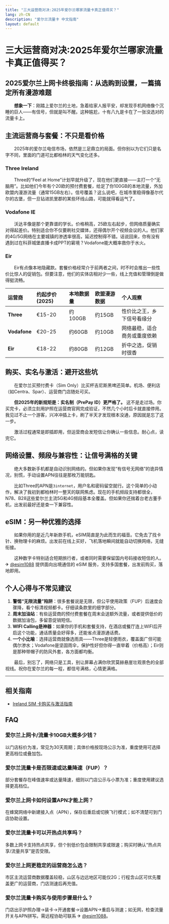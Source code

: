 ```yaml
---
title: "三大运营商对决:2025年爱尔兰哪家流量卡真正值得买？"
lang: zh-CN
description: "爱尔兰流量卡 中文指南"
layout: default
---
```

# 三大运营商对决:2025年爱尔兰哪家流量卡真正值得买？

## 2025爱尔兰上网卡终极指南：从选购到设置，一篇搞定所有漫游难题

　　**想象一下**：刚踏上爱尔兰的土地，急着给家人报平安，却发现手机网络像个沉睡的巨人——有信号，但就是叫不醒。这种尴尬，十有八九是卡在了一张没选对的流量卡上。

## 主流运营商与套餐：不只是看价格

　　2025年的爱尔兰电信市场，依然是三足鼎立的局面。但你别以为它们只是名字不同，里面的门道可比都柏林的天气变化还多。

### Three Ireland

　　Three的“Feel at Home”计划早就升级了，现在他们更直接——主打一个“无脑用”。比如他们今年有个20欧的预付费套餐，给足了你100GB的本地流量，外加欧盟内漫游流量（通常15GB左右）。信号覆盖？这么说吧，在城市里稳得像基尔代尔的古堡，但一旦钻进凯里郡的某些环线山路，可能就得看运气了。

### Vodafone IE

　　沃达丰像是那个更靠谱的学长。价格稍高，25欧左右起步，但网络质量确实对得起差价。特别适合你不仅要刷社交媒体，还得偶尔开个视频会议的人。他们家的4G/5G网络在主要城镇的渗透率很高，延迟控制得不错。话说回来，你有没有遇到过在科菲城堡直播卡成PPT的窘境？Vodafone能大概率救你于水火。

### Eir

　　Eir有点像本地隐藏款。套餐价格经常介于前两者之间，时不时会推出一些性价比惊人的促销包。但要注意，他们的实体店相对少一些，线上充值和管理倒是做得挺流畅。

| 运营商 | 约起步价 (2025) | 本地数据量 | 欧盟漫游数据 | 个人观察 |
| :--- | :--- | :--- | :--- | :--- |
| **Three** | €15-20 | 约100GB | 约15GB | 性价比之王，乡下信号看缘分 |
| **Vodafone** | €20-25 | 约60GB | 约10GB | 网络最稳，适合商务或重度依赖 |
| **Eir** | €18-22 | 约80GB | 约12GB | 折中之选，促销时很香 |

## 购买、实名与激活：避开这些坑

　　在爱尔兰买预付费卡（Sim Only）比买杯吉尼斯黑啤还简单。机场、便利店（如Centra、Spar）、运营商门店随处可买。

　　**但2025年的新规矩是：实名制（PrePay ID）更严格了。** 这不是走过场。你买完卡，必须立刻用护照在运营商官网完成验证，不然几个小时后卡就直接停用。我见过不止一个游客，兴冲冲插上卡，刷了半天才发现根本没通，原因就是忘了这一步。

　　激活过程通常是即插即用，但运营商会发短信让你确认一些信息。耐心点，读完它。

## 网络设置、频段与兼容性：让信号满格的关键

　　绝大多数新手机都是自动识别网络的。但如果你发现“有信号无网络”的诡异情况，别慌，手动设置APN往往是那枚万能钥匙。

　　比如Three的APN是`3internet`，用户名和密码留空就行。这个简单的小动作，解决了我初到都柏林时一整天的联网焦虑。现在的手机频段支持都很全，N78、B28这些爱尔兰主流5G和4G频段基本全覆盖。但如果你还揣着台老古董手机，出发前最好还是查一下兼容性。

## eSIM：另一种优雅的选择

　　如果你用的是近几年新款手机，eSIM简直是为此而生的福音。它免去了找卡针、换物理卡的麻烦。出发前在线上买好，飞机落地瞬间就能自动切换网络，无缝衔接。

　　这种数字卡特别适合短期旅行者，或者同时需要保留国内号码接收短信的人。✈ [@esim1088](https://t.me/s/esim1088) 提供面向出境通信的 eSIM 服务，支持多国套餐，出发前购买，落地即用。

## 个人心得与不常见建议

1.  **警惕“无限流量”陷阱**：很多套餐说是无限，但公平使用政策（FUP）后速度会骤降，看个标清视频都卡。仔细读条款里的细字部分。
2.  **周末加油站**：有些运营商的预付费套餐在周末会送额外流量，或者提供低价的数据加油包，多留意促销短信。
3.  **WIFI Calling是神器**：如果你的手机和套餐支持，在酒店或餐厅连上WIFI后开启这个功能，通话质量会好得多，还能省点漫游通话费。
4.  **一个小比喻**：选择运营商就像选雨具——Three是轻便雨衣，覆盖面广但可能偶尔渗水；Vodafone是坚固雨伞，保护性好但你得一直举着（价格高）；Eir则是那种带帽子的防风外套，各方面都均衡。

　　最后，别忘了，网络只是工具，别让屏幕占满你欣赏莫赫悬崖壮观景色的全部视线。祝你在爱尔兰的每一程，都信号满格，心情更满格。

<!-- crosslink -->
---

## 相关指南

- [Ireland SIM 卡购买与激活指南](https://faciylike.github.io/ireland-sim-guides)

<!-- BEGIN_IRELAND_FAQ -->
## FAQ

### 爱尔兰上网卡/流量卡10GB大概多少钱？
以门店标价为准，常见为30天周期；具体价格按现场公示为准，重度使用可选择更高档位或叠加包。

### 爱尔兰流量卡是否限速或达量降速（FUP）？
部分套餐存在峰值速率或达量降速，细则以门店公示与小票为准；重度使用建议选择更高档位。

### 爱尔兰上网卡如何设置APN才能上网？
在蜂窝网络中新建接入点（APN），保存后重启或切换飞行模式；如不清楚可到门店协助设置。

### 爱尔兰流量卡可以开热点共享吗？
多数上网卡支持热点共享，但个别低价包会限制共享或限速；购买时确认“热点共享/流量共享”是否受限。

### 爱尔兰上网更稳定的运营商怎么选？
市区主流运营商数据覆盖较稳，山区与边远地区可能仅2G；行程含山区可优先覆盖更广的运营商，门店测速后再充值。

### 爱尔兰流量卡购买与使用步骤是什么？
门店出示护照办理→装卡→开通套餐→设置APN→重启与测速；如无网，检查流量开关与APN拼写。需远程协助可联系 ✈ [@esim1088](https://t.me/s/esim1088)。

<script type="application/ld+json">
{"@context": "https://schema.org", "@type": "FAQPage", "mainEntity": [{"@type": "Question", "name": "爱尔兰上网卡/流量卡10GB大概多少钱？", "acceptedAnswer": {"@type": "Answer", "text": "以门店标价为准，常见为30天周期；具体价格按现场公示为准，重度使用可选择更高档位或叠加包。"}}, {"@type": "Question", "name": "爱尔兰流量卡是否限速或达量降速（FUP）？", "acceptedAnswer": {"@type": "Answer", "text": "部分套餐存在峰值速率或达量降速，细则以门店公示与小票为准；重度使用建议选择更高档位。"}}, {"@type": "Question", "name": "爱尔兰上网卡如何设置APN才能上网？", "acceptedAnswer": {"@type": "Answer", "text": "在蜂窝网络中新建接入点（APN），保存后重启或切换飞行模式；如不清楚可到门店协助设置。"}}, {"@type": "Question", "name": "爱尔兰流量卡可以开热点共享吗？", "acceptedAnswer": {"@type": "Answer", "text": "多数上网卡支持热点共享，但个别低价包会限制共享或限速；购买时确认“热点共享/流量共享”是否受限。"}}, {"@type": "Question", "name": "爱尔兰上网更稳定的运营商怎么选？", "acceptedAnswer": {"@type": "Answer", "text": "市区主流运营商数据覆盖较稳，山区与边远地区可能仅2G；行程含山区可优先覆盖更广的运营商，门店测速后再充值。"}}, {"@type": "Question", "name": "爱尔兰流量卡购买与使用步骤是什么？", "acceptedAnswer": {"@type": "Answer", "text": "门店出示护照办理→装卡→开通套餐→设置APN→重启与测速；如无网，检查流量开关与APN拼写。需远程协助可联系 ✈ @esim1088。"}}]}
</script>
<!-- END_IRELAND_FAQ -->
